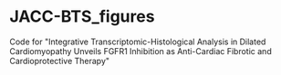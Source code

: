 # JACC-BTS_figures
Code for "Integrative Transcriptomic-Histological Analysis in Dilated Cardiomyopathy Unveils FGFR1 Inhibition as Anti-Cardiac Fibrotic and Cardioprotective Therapy"

